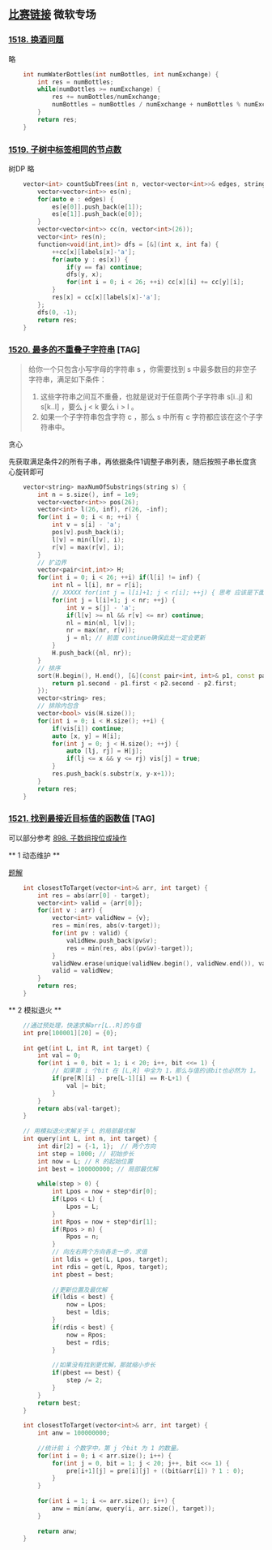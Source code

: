 ## [比赛链接](https://leetcode-cn.com/contest/weekly-contest-198/) 微软专场


### [1518. 换酒问题](https://leetcode-cn.com/problems/water-bottles/)

略

```c++
    int numWaterBottles(int numBottles, int numExchange) {
        int res = numBottles;
        while(numBottles >= numExchange) {
            res += numBottles/numExchange;
            numBottles = numBottles / numExchange + numBottles % numExchange;
        }
        return res;
    }
```


### [1519. 子树中标签相同的节点数](https://leetcode-cn.com/problems/number-of-nodes-in-the-sub-tree-with-the-same-label/)

树DP 略

```c++
    vector<int> countSubTrees(int n, vector<vector<int>>& edges, string labels) {
        vector<vector<int>> es(n);
        for(auto e : edges) {
            es[e[0]].push_back(e[1]);
            es[e[1]].push_back(e[0]);
        }
        vector<vector<int>> cc(n, vector<int>(26));
        vector<int> res(n);
        function<void(int,int)> dfs = [&](int x, int fa) {
            ++cc[x][labels[x]-'a'];
            for(auto y : es[x]) {
                if(y == fa) continue;
                dfs(y, x);
                for(int i = 0; i < 26; ++i) cc[x][i] += cc[y][i];
            }
            res[x] = cc[x][labels[x]-'a'];
        };
        dfs(0, -1);
        return res;
    }
```

### [1520. 最多的不重叠子字符串](https://leetcode-cn.com/problems/maximum-number-of-non-overlapping-substrings/) [TAG]

> 给你一个只包含小写字母的字符串 s ，你需要找到 s 中最多数目的非空子字符串，满足如下条件：
>
> 1. 这些字符串之间互不重叠，也就是说对于任意两个子字符串 s[i..j] 和 s[k..l] ，要么 j < k 要么 i > l 。
> 2. 如果一个子字符串包含字符 c ，那么 s 中所有 c 字符都应该在这个子字符串中。

贪心

先获取满足条件2的所有子串，再依据条件1调整子串列表，随后按照子串长度贪心旋转即可

```c++
    vector<string> maxNumOfSubstrings(string s) {
        int n = s.size(), inf = 1e9;
        vector<vector<int>> pos(26);
        vector<int> l(26, inf), r(26, -inf);
        for(int i = 0; i < n; ++i) {
            int v = s[i] - 'a';
            pos[v].push_back(i);
            l[v] = min(l[v], i);
            r[v] = max(r[v], i);
        }
        // 扩边界
        vector<pair<int,int>> H;
        for(int i = 0; i < 26; ++i) if(l[i] != inf) {
            int nl = l[i], nr = r[i];
            // XXXXX for(int j = l[i]+1; j < r[i]; ++j) { 思考 应该是下面这样
            for(int j = l[i]+1; j < nr; ++j) {
                int v = s[j] - 'a';
                if(l[v] >= nl && r[v] <= nr) continue;
                nl = min(nl, l[v]);
                nr = max(nr, r[v]);
                j = nl; // 前面 continue确保此处一定会更新
            }
            H.push_back({nl, nr});
        }
        // 排序
        sort(H.begin(), H.end(), [&](const pair<int, int>& p1, const pair<int, int>& p2){
            return p1.second - p1.first < p2.second - p2.first;
        });
        vector<string> res;
        // 排除内包含
        vector<bool> vis(H.size());
        for(int i = 0; i < H.size(); ++i) {
            if(vis[i]) continue;
            auto [x, y] = H[i];
            for(int j = 0; j < H.size(); ++j) {
                auto [lj, rj] = H[j];
                if(lj <= x && y <= rj) vis[j] = true;
            }
            res.push_back(s.substr(x, y-x+1));
        }
        return res;
    }
```

### [1521. 找到最接近目标值的函数值](https://leetcode-cn.com/problems/find-a-value-of-a-mysterious-function-closest-to-target/) [TAG]

可以部分参考 [898. 子数组按位或操作](https://leetcode-cn.com/problems/bitwise-ors-of-subarrays/) 

** 1 动态维护 **

[题解]()

```c++
    int closestToTarget(vector<int>& arr, int target) {
        int res = abs(arr[0] - target);
        vector<int> valid = {arr[0]};
        for(int v : arr) {
            vector<int> validNew = {v};
            res = min(res, abs(v-target));
            for(int pv : valid) {
                validNew.push_back(pv&v);
                res = min(res, abs((pv&v)-target));
            }
            validNew.erase(unique(validNew.begin(), validNew.end()), validNew.end());
            valid = validNew;
        }
        return res;
    }
```

** 2 模拟退火 **

```c++
    //通过预处理，快速求解arr[L..R]的与值
    int pre[100001][20] = {0};
    
    int get(int L, int R, int target) {
        int val = 0;
        for(int i = 0, bit = 1; i < 20; i++, bit <<= 1) {
            // 如果第 i 个bit 在 [L,R] 中全为 1，那么与值的该bit也必然为 1。
            if(pre[R][i] - pre[L-1][i] == R-L+1) {
                val |= bit;   
            }
        }
        return abs(val-target);
    }
    
    // 用模拟退火求解关于 L 的局部最优解
    int query(int L, int n, int target) {
        int dir[2] = {-1, 1};  // 两个方向
        int step = 1000; // 初始步长
        int now = L; // R 的起始位置
        int best = 100000000; // 局部最优解
        
        while(step > 0) {
            int Lpos = now + step*dir[0];
            if(Lpos < L) {
                Lpos = L;
            }
            int Rpos = now + step*dir[1];
            if(Rpos > n) {
                Rpos = n;
            }
            // 向左右两个方向各走一步，求值
            int ldis = get(L, Lpos, target);
            int rdis = get(L, Rpos, target);
            int pbest = best;
            
            //更新位置及最优解
            if(ldis < best) {
                now = Lpos;
                best = ldis;
            }
            if(rdis < best) {
                now = Rpos;
                best = rdis;
            }
            
            //如果没有找到更优解，那就缩小步长
            if(pbest == best) {
                step /= 2;
            }
        }
        return best;
    }
    
    int closestToTarget(vector<int>& arr, int target) {
        int anw = 100000000;
        
        //统计前 i 个数字中，第 j 个bit 为 1 的数量。
        for(int i = 0; i < arr.size(); i++) {
            for(int j = 0, bit = 1; j < 20; j++, bit <<= 1) {
                pre[i+1][j] = pre[i][j] + ((bit&arr[i]) ? 1 : 0);
            }
        }
        
        for(int i = 1; i <= arr.size(); i++) {
            anw = min(anw, query(i, arr.size(), target));
        }
        
        return anw;
    }
```

